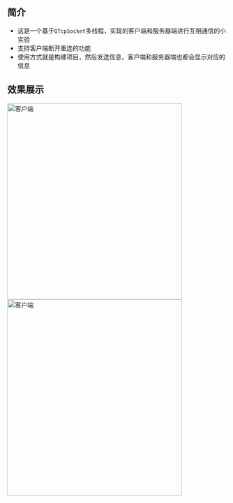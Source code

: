 ## 简介
- 这是一个基于`QTcpSocket`多线程，实现的客户端和服务器端进行互相通信的小实验
- 支持客户端断开重连的功能
- 使用方式就是构建项目，然后发送信息，客户端和服务器端也都会显示对应的信息



## 效果展示

<img src="https://bu.dusays.com/2024/11/11/6731be62b9d66.png" alt="客户端" width="400" height="450">


<img src="https://bu.dusays.com/2024/11/11/6731be63f402c.png" alt="客户端" width="400" height="450">

